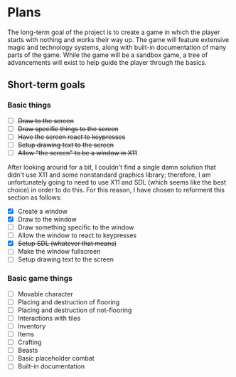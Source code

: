 # Plans

The long-term goal of the project is to create a game in which the player starts with nothing and works their way up.  The game will feature extensive magic and technology systems, along with built-in documentation of many parts of the game.  While the game will be a sandbox game, a tree of advancements will exist to help guide the player through the basics.

## Short-term goals

### Basic things

- [ ] ~~Draw to the screen~~
- [ ] ~~Draw specific things to the screen~~
- [ ] ~~Have the screen react to keypresses~~
- [ ] ~~Setup drawing text to the screen~~
- [ ] ~~Allow "the screen" to be a window in X11~~

After looking around for a bit, I couldn't find a single damn solution that didn't use X11 and some nonstandard graphics library; therefore, I am unfortunately going to need to use X11 and SDL (which seems like the best choice) in order to do this.  For this reason, I have chosen to reforment this section as follows:

- [X] Create a window
- [X] Draw to the window
- [ ] Draw something specific to the window
- [ ] Allow the window to react to keypresses
- [X] ~~Setup SDL (whatever that means)~~
- [ ] Make the window fullscreen
- [ ] Setup drawing text to the screen

### Basic game things

- [ ] Movable character
- [ ] Placing and destruction of flooring
- [ ] Placing and destruction of not-flooring
- [ ] Interactions with tiles
- [ ] Inventory
- [ ] Items
- [ ] Crafting
- [ ] Beasts
- [ ] Basic placeholder combat
- [ ] Built-in documentation

### 
